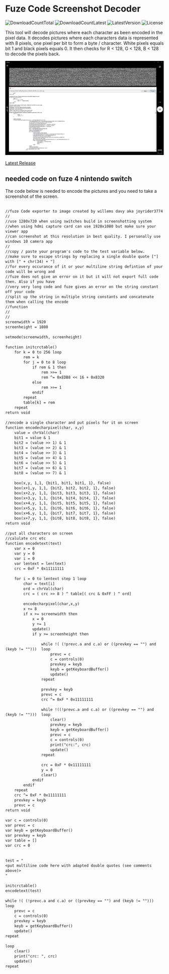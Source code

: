 # Fuze Code Screenshot Decoder
![DownloadCountTotal](https://img.shields.io/github/downloads/joyrider3774/Fuze_Code_Screenshot_Decoder/total?label=total%20downloads&style=plastic) ![DownloadCountLatest](https://img.shields.io/github/downloads/joyrider3774/Fuze_Code_Screenshot_Decoder/latest/total?style=plastic) ![LatestVersion](https://img.shields.io/github/v/tag/joyrider3774/Fuze_Code_Screenshot_Decoder?label=Latest%20version&style=plastic) ![License](https://img.shields.io/github/license/joyrider3774/Fuze_Code_Screenshot_Decoder?style=plastic)

This tool will decode pictures where each character as been encoded in the pixel data.
It decodes pictures where each characters data is represented with 8 pixels, one pixel per bit to form a byte / character.
White pixels equals bit 1 and black pixels equals 0. It then checks for R < 128, G < 128, B < 128 to decode the pixels back.

![Example image](preview.png "Example Image")

[Latest Release](https://github.com/joyrider3774/Fuze_Code_Screenshot_Decoder/releases/latest)

## needed code on fuze 4 nintendo switch 

The code below is needed to encode the pictures and you need to take a screenshot of the screen. 

```

//fuze Code exporter to image created by willems davy aka joyrider3774
//
//use 1280x720 when using switches build in screenshotting system
//when using hdmi capture card can use 1920x1080 but make sure your viewer app
//can screenshot at this resolution in best quality. I personally use windows 10 camera app
//
//copy / paste your program's code to the test variable below.
//make sure to escape strings by replacing a single double quote ["] with [" + chr(34) + "] 
//for every occurance of it or your multiline string defintion of your code will be wrong and 
//fuze does not give an error on it but it will not export full code then. Also if you have
//very very long code and fuze gives an error on the string constant off your code
//split up the string in multiple string constants and concatenate them when calling the encode
//function 
//
//
screenwidth = 1920
screenheight = 1080

setmode(screenwidth, screenheight)

function initcrctable()
	for k = 0 to 256 loop
		rem = k
		for j = 0 to 8 loop
			if rem & 1 then
				rem >>= 1
				rem ^= 0xEDB8 << 16 + 0x8320
			else
				rem >>= 1
			endif
		repeat
		table[k] = rem
	repeat
return void

//encode a single character and put pixels for it on screen
function encodecharpixel(char, x,y)
	value = chrVal(char)  
	bit1 = value & 1
	bit2 = (value >> 1) & 1 
	bit3 = (value >> 2) & 1
	bit4 = (value >> 3) & 1
	bit5 = (value >> 4) & 1
	bit6 = (value >> 5) & 1
	bit7 = (value >> 6) & 1
	bit8 = (value >> 7) & 1
				
	box(x,y, 1,1, {bit1, bit1, bit1, 1}, false) 
	box(x+1,y, 1,1, {bit2, bit2, bit2, 1}, false)
	box(x+2,y, 1,1, {bit3, bit3, bit3, 1}, false)
	box(x+3,y, 1,1, {bit4, bit4, bit4, 1}, false)
	box(x+4,y, 1,1, {bit5, bit5, bit5, 1}, false)
	box(x+5,y, 1,1, {bit6, bit6, bit6, 1}, false)
	box(x+6,y, 1,1, {bit7, bit7, bit7, 1}, false)
	box(x+7,y, 1,1, {bit8, bit8, bit8, 1}, false)
return void

//put all characters on screen 
//calulate crc etc
function encodetext(text)
	var x = 0
	var y = 0
	var i = 0
	var lentext = len(text)
	crc = 0xF * 0x11111111
	
	for i = 0 to lentext step 1 loop		
		char = text[i]
		ord = chrVal(char)
		crc = ( crc >> 8 ) ^ table[( crc & 0xFF ) ^ ord]

		encodecharpixel(char,x,y)
		x += 8
		if x >= screenwidth then
			x = 0
			y += 1
			update()
			if y >= screenheight then

				while !( (!prevc.a and c.a) or ((prevkey == "") and (keyb != "")))  loop
					prevc = c
					c = controls(0)
					prevkey = keyb
					keyb = getKeyboardBuffer()
					update()
				repeat
				
				prevkey = keyb 				
				prevc = c
				crc ^= 0xF * 0x11111111
				
				while !((!prevc.a and c.a) or ((prevkey == "") and (keyb != "")))  loop
					clear()
					prevkey = keyb
					keyb = getKeyboardBuffer()
					prevc = c
					c = controls(0)
					print("crc:", crc)
					update()
				repeat
				
				crc = 0xF * 0x11111111
				y = 0
				clear()
			endif
		endif
	repeat
	crc ^= 0xF * 0x11111111
	prevkey = keyb
	prevc = c
return void

var c = controls(0)
var prevc = c
var keyb = getKeyboardBuffer()
var prevkey = keyb	
var table = []
var crc = 0


test = "
<put multiline code here with adapted double quotes (see comments above)>
" 

initcrctable()
encodetext(test)

while !( (!prevc.a and c.a) or ((prevkey == "") and (keyb != "")))  loop
	prevc = c				
	c = controls(0)
	prevkey = keyb
	keyb = getKeyboardBuffer()
	update()
repeat

loop
	clear()
	print("crc: ", crc)
	update()
repeat
```
